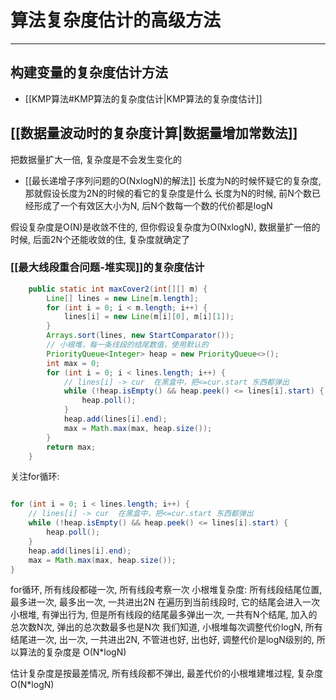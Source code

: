 # 算法复杂度估计的高级方法


---

## 构建变量的复杂度估计方法

- [[KMP算法#KMP算法的复杂度估计|KMP算法的复杂度估计]]


## [[数据量波动时的复杂度计算|数据量增加常数法]]
把数据量扩大一倍, 复杂度是不会发生变化的

- [[最长递增子序列问题的O(NxlogN)的解法]]
 长度为N的时候怀疑它的复杂度, 那就假设长度为2N的时候的看它的复杂度是什么
 长度为N的时候, 前N个数已经形成了一个有效区大小为N, 后N个数每一个数的代价都是logN
 
 假设复杂度是O(N)是收敛不住的, 但你假设复杂度为O(NxlogN), 数据量扩一倍的时候, 
 后面2N个还能收敛的住, 复杂度就确定了

### [[最大线段重合问题-堆实现]]的复杂度估计

```java
	public static int maxCover2(int[][] m) {
		Line[] lines = new Line[m.length];
		for (int i = 0; i < m.length; i++) {
			lines[i] = new Line(m[i][0], m[i][1]);
		}
		Arrays.sort(lines, new StartComparator());
		// 小根堆，每一条线段的结尾数值，使用默认的
		PriorityQueue<Integer> heap = new PriorityQueue<>();
		int max = 0;
		for (int i = 0; i < lines.length; i++) {
			// lines[i] -> cur  在黑盒中，把<=cur.start 东西都弹出
			while (!heap.isEmpty() && heap.peek() <= lines[i].start) {
				heap.poll();
			}
			heap.add(lines[i].end);
			max = Math.max(max, heap.size());
		}
		return max;
	}

```


关注for循环:
```java

for (int i = 0; i < lines.length; i++) {
    // lines[i] -> cur  在黑盒中，把<=cur.start 东西都弹出
    while (!heap.isEmpty() && heap.peek() <= lines[i].start) {
        heap.poll();
    }
    heap.add(lines[i].end);
    max = Math.max(max, heap.size());
}
```

for循环, 所有线段都碰一次, 所有线段考察一次
小根堆复杂度: 所有线段结尾位置, 最多进一次, 最多出一次, 一共进出2N
    在遍历到当前线段时, 它的结尾会进入一次小根堆, 有弹出行为, 但是所有线段的结尾最多弹出一次, 一共有N个结尾, 加入的总次数N次, 弹出的总次数最多也是N次
我们知道, 小根堆每次调整代价logN, 所有结尾进一次, 出一次, 一共进出2N, 不管进也好, 出也好, 调整代价是logN级别的, 所以算法的复杂度是 O(N\*logN)

估计复杂度是按最差情况, 所有线段都不弹出, 最差代价的小根堆建堆过程, 复杂度  O(N\*logN)